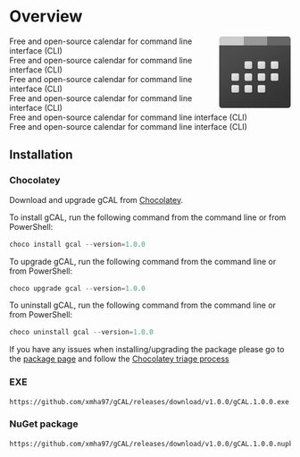 # Overview

<img align="right" width="128" src="./Icon.png">

Free and open-source calendar for command line interface (CLI)  
Free and open-source calendar for command line interface (CLI)  
Free and open-source calendar for command line interface (CLI)  
Free and open-source calendar for command line interface (CLI)  
Free and open-source calendar for command line interface (CLI)  
Free and open-source calendar for command line interface (CLI)  

## Installation
### Chocolatey

Download and upgrade gCAL from [Chocolatey](https://chocolatey.org).

To install gCAL, run the following command from the command line or from PowerShell:

```powershell
choco install gcal --version=1.0.0
```

To upgrade gCAL, run the following command from the command line or from PowerShell:

```powershell
choco upgrade gcal --version=1.0.0
```

To uninstall gCAL, run the following command from the command line or from PowerShell:

```powershell
choco uninstall gcal --version=1.0.0
```

If you have any issues when installing/upgrading the package please go to the [package page](https://chocolatey.org/packages/jcalnet) and follow the [Chocolatey triage process](https://chocolatey.org/docs/package-triage-process)
### EXE
```
https://github.com/xmha97/gCAL/releases/download/v1.0.0/gCAL.1.0.0.exe
```
### NuGet package
```
https://github.com/xmha97/gCAL/releases/download/v1.0.0/gCAL.1.0.0.nupkg
```
